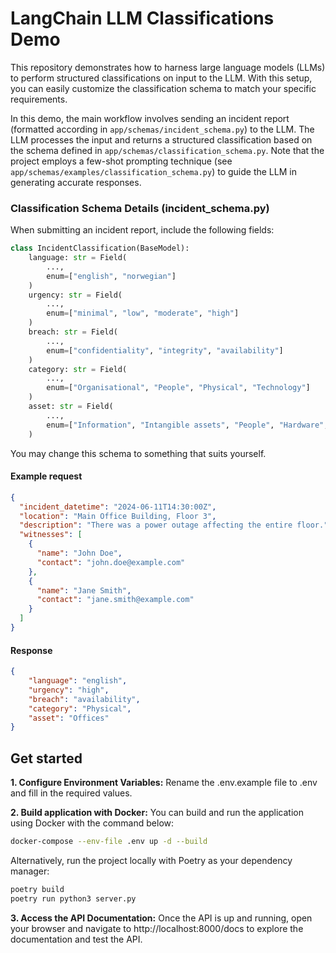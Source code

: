 # LangChain LLM Classifications Demo 

This repository demonstrates how to harness large language models (LLMs) to perform structured classifications on input to the LLM. With this setup, you can easily customize the classification schema to match your specific requirements.

In this demo, the main workflow involves sending an incident report (formatted according in `app/schemas/incident_schema.py`) to the LLM. The LLM processes the input and returns a structured classification based on the schema defined in `app/schemas/classification_schema.py`. Note that the project employs a few-shot prompting technique (see `app/schemas/examples/classification_schema.py`) to guide the LLM in generating accurate responses.

### Classification Schema Details (incident_schema.py)
When submitting an incident report, include the following fields:

```python
class IncidentClassification(BaseModel):
    language: str = Field(
        ...,
        enum=["english", "norwegian"]
    )
    urgency: str = Field(
        ...,
        enum=["minimal", "low", "moderate", "high"]
    )
    breach: str = Field(
        ...,
        enum=["confidentiality", "integrity", "availability"]
    )
    category: str = Field(
        ...,
        enum=["Organisational", "People", "Physical", "Technology"]
    )
    asset: str = Field(
        ...,
        enum=["Information", "Intangible assets", "People", "Hardware", "Software", "Services", "Offices"]
    )
```

You may change this schema to something that suits yourself.

#### Example request

```json
{
  "incident_datetime": "2024-06-11T14:30:00Z",
  "location": "Main Office Building, Floor 3",
  "description": "There was a power outage affecting the entire floor.",
  "witnesses": [
    {
      "name": "John Doe",
      "contact": "john.doe@example.com"
    },
    {
      "name": "Jane Smith",
      "contact": "jane.smith@example.com"
    }
  ]
}
```

#### Response

```json
{
    "language": "english",
    "urgency": "high",
    "breach": "availability",
    "category": "Physical",
    "asset": "Offices"
}
```

## Get started

**1. Configure Environment Variables:**
Rename the .env.example file to .env and fill in the required values.


**2. Build application with Docker:**
You can build and run the application using Docker with the command below:
```bash
docker-compose --env-file .env up -d --build
```

Alternatively, run the project locally with Poetry as your dependency manager:
```bash
poetry build
poetry run python3 server.py
```

**3. Access the API Documentation:**
Once the API is up and running, open your browser and navigate to http://localhost:8000/docs to explore the documentation and test the API.
